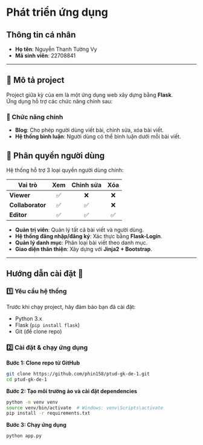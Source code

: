 # Phát triển ứng dụng

##  Thông tin cá nhân  
- **Họ tên**: Nguyễn Thanh Tường Vy  
- **Mã sinh viên**: 22708841

---

## 📌 Mô tả project  
Project giữa kỳ của em là một ứng dụng web xây dựng bằng **Flask**.  
Ứng dụng hỗ trợ các chức năng chính sau:

### 🚀 Chức năng chính  
- **Blog**: Cho phép người dùng viết bài, chỉnh sửa, xóa bài viết.  
- **Hệ thống bình luận**: Người dùng có thể bình luận dưới mỗi bài viết.  

## 🔑 Phân quyền người dùng  

Hệ thống hỗ trợ 3 loại quyền người dùng chính:

| Vai trò         | Xem | Chỉnh sửa | Xóa |  
|---------------|:--:|:---------:|:--:|  
| **Viewer**       | ✅ | ❌ | ❌ |  
| **Collaborator** | ✅ | ✅ | ❌ |  
| **Editor**       | ✅ | ✅ | ✅ |  

- **Quản trị viên**: Quản lý tất cả bài viết và người dùng.  
- **Hệ thống đăng nhập/đăng ký**: Xác thực bằng **Flask-Login**.  
- **Quản lý danh mục**: Phân loại bài viết theo danh mục.  
- **Giao diện thân thiện**: Xây dựng với **Jinja2 + Bootstrap**.    


---

## Hướng dẫn cài đặt 🔧

### **1️⃣ Yêu cầu hệ thống**  
Trước khi chạy project, hãy đảm bảo bạn đã cài đặt:  
- Python 3.x  
- Flask (`pip install flask`)  
- Git (để clone repo)  

### **2️⃣ Cài đặt & chạy ứng dụng**
**Bước 1: Clone repo từ GitHub**  
```bash
git clone https://github.com/phin158/ptud-gk-de-1.git
cd ptud-gk-de-1
```
**Bước 2: Tạo môi trường ảo và cài đặt dependencies**  
```bash
python -m venv venv
source venv/bin/activate  # Windows: venv\Scripts\activate
pip install -r requirements.txt
```
**Bước 3: Chạy ứng dụng**
```bash
python app.py
```
